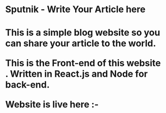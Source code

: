 <h1>Sputnik - Write Your Article here<h1>
 
 This is a simple blog website so you can share your article to the world. 

 This is the Front-end of this website . Written in React.js and Node for back-end.

 Website is live here :-

